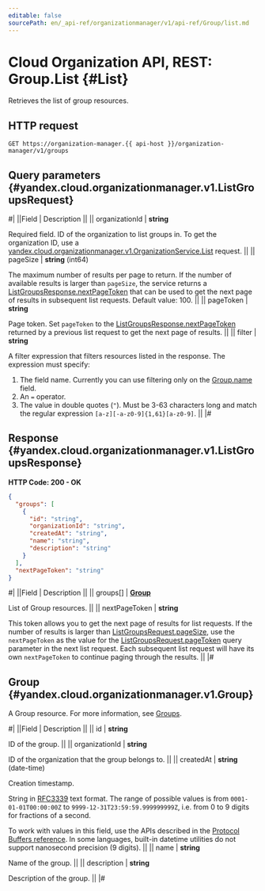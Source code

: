 ```yaml
---
editable: false
sourcePath: en/_api-ref/organizationmanager/v1/api-ref/Group/list.md
---
```


# Cloud Organization API, REST: Group.List {#List}

Retrieves the list of group resources.

## HTTP request

```
GET https://organization-manager.{{ api-host }}/organization-manager/v1/groups
```

## Query parameters {#yandex.cloud.organizationmanager.v1.ListGroupsRequest}

#|
||Field | Description ||
|| organizationId | **string**

Required field. ID of the organization to list groups in.
To get the organization ID, use a [yandex.cloud.organizationmanager.v1.OrganizationService.List](/docs/organization/api-ref/Organization/list#List) request. ||
|| pageSize | **string** (int64)

The maximum number of results per page to return. If the number of available
results is larger than `pageSize`,
the service returns a [ListGroupsResponse.nextPageToken](#yandex.cloud.organizationmanager.v1.ListGroupsResponse)
that can be used to get the next page of results in subsequent list requests.
Default value: 100. ||
|| pageToken | **string**

Page token. Set `pageToken`
to the [ListGroupsResponse.nextPageToken](#yandex.cloud.organizationmanager.v1.ListGroupsResponse)
returned by a previous list request to get the next page of results. ||
|| filter | **string**

A filter expression that filters resources listed in the response.
The expression must specify:
1. The field name. Currently you can use filtering only on the [Group.name](#yandex.cloud.organizationmanager.v1.Group) field.
2. An `=` operator.
3. The value in double quotes (`"`). Must be 3-63 characters long and match the regular expression `[a-z][-a-z0-9]{1,61}[a-z0-9]`. ||
|#

## Response {#yandex.cloud.organizationmanager.v1.ListGroupsResponse}

**HTTP Code: 200 - OK**

```json
{
  "groups": [
    {
      "id": "string",
      "organizationId": "string",
      "createdAt": "string",
      "name": "string",
      "description": "string"
    }
  ],
  "nextPageToken": "string"
}
```

#|
||Field | Description ||
|| groups[] | **[Group](#yandex.cloud.organizationmanager.v1.Group)**

List of Group resources. ||
|| nextPageToken | **string**

This token allows you to get the next page of results for list requests. If the number of results
is larger than [ListGroupsRequest.pageSize](#yandex.cloud.organizationmanager.v1.ListGroupsRequest), use
the `nextPageToken` as the value
for the [ListGroupsRequest.pageToken](#yandex.cloud.organizationmanager.v1.ListGroupsRequest) query parameter
in the next list request. Each subsequent list request will have its own
`nextPageToken` to continue paging through the results. ||
|#

## Group {#yandex.cloud.organizationmanager.v1.Group}

A Group resource.
For more information, see [Groups](/docs/organization/operations/manage-groups).

#|
||Field | Description ||
|| id | **string**

ID of the group. ||
|| organizationId | **string**

ID of the organization that the group belongs to. ||
|| createdAt | **string** (date-time)

Creation timestamp.

String in [RFC3339](https://www.ietf.org/rfc/rfc3339.txt) text format. The range of possible values is from
`0001-01-01T00:00:00Z` to `9999-12-31T23:59:59.999999999Z`, i.e. from 0 to 9 digits for fractions of a second.

To work with values in this field, use the APIs described in the
[Protocol Buffers reference](https://developers.google.com/protocol-buffers/docs/reference/overview).
In some languages, built-in datetime utilities do not support nanosecond precision (9 digits). ||
|| name | **string**

Name of the group. ||
|| description | **string**

Description of the group. ||
|#